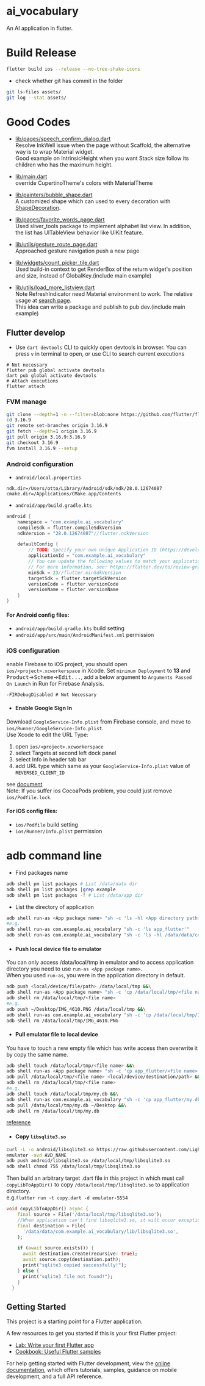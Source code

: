 # ai_vocabulary

An AI application in flutter.

# Build Release
```sh
flutter build ios --release --no-tree-shake-icons
```
* check whether git has commit in the folder
```sh
git ls-files assets/
git log --stat assets/
```

# Good Codes
* [lib/pages/speech_confirm_dialog.dart](lib/pages/speech_confirm_dialog.dart)\
Resolve InkWell issue when the page without Scaffold, the alternative way is to wrap Material widget.\
Good example on IntrinsicHeight when you want Stack size follow its children who has the maximum height.

* [lib/main.dart](lib/main.dart)\
override CupertinoTheme's colors with MaterialTheme

* [lib/painters/bubble_shape.dart](lib/painters/bubble_shape.dart)\
A customized shape which can used to every decoration with [ShapeDecoration](lib/widgets/chat_bubble.dart?plain=1#L48-L52).

* [lib/pages/favorite_words_page.dart](lib/pages/favorite_words_page.dart)\
Used sliver_tools package to implement alphabet list view. In addition, the list has UITableView behavior like UIKit feature.

* [lib/utils/gesture_route_page.dart](lib/utils/gesture_route_page.dart)\
Approached gesture navigation push a new page

* [lib/widgets/count_picker_tile.dart](lib/widgets/count_picker_tile.dart)\
Used build-in context to get RenderBox of the return widget's position and size, instead of GlobalKey.(include main example)

* [lib/utils/load_more_listview.dart](lib/utils/load_more_listview.dart)\
Note RefreshIndicator need Material environment to work. The relative usage at [search page](lib/pages/search_page.dart).\
This idea can write a package and publish to pub dev.(include main example)


## Flutter develop

* Use `dart devtools` CLI to quickly open devtools in browser.
You can press `v` in terminal to open, or use CLI to search current executions
```shell
# Not necessary
flutter pub global activate devtools
dart pub global activate devtools
# Attach executions
flutter attach
```

### FVM manage
```sh
git clone --depth=1 -n --filter=blob:none https://github.com/flutter/flutter.git 3.16.9
cd 3.16.9
git remote set-branches origin 3.16.9
git fetch --depth=1 origin 3.16.9
git pull origin 3.16.9:3.16.9
git checkout 3.16.9
fvm install 3.16.9 --setup
```


### Android configuration
* `android/local.properties`
```properties
ndk.dir=/Users/otto/Library/Android/sdk/ndk/28.0.12674087
cmake.dir=/Applications/CMake.app/Contents
```
* `android/app/build.gradle.kts`
```kts
android {
    namespace = "com.example.ai_vocabulary"
    compileSdk = flutter.compileSdkVersion
    ndkVersion = "28.0.12674087"//flutter.ndkVersion

    defaultConfig {
        // TODO: Specify your own unique Application ID (https://developer.android.com/studio/build/application-id.html).
        applicationId = "com.example.ai_vocabulary"
        // You can update the following values to match your application needs.
        // For more information, see: https://flutter.dev/to/review-gradle-config.
        minSdk = 23//flutter.minSdkVersion
        targetSdk = flutter.targetSdkVersion
        versionCode = flutter.versionCode
        versionName = flutter.versionName
    }
}
```
#### For Android config files:
* `android/app/build.gradle.kts` build setting
* `android/app/src/main/AndroidManifest.xml` permission

### iOS configuration
enable Firebase to iOS project, you should open `ios/<project>.xcworkerspace` in Xcode. Set `minimum Deployment` to **13** and <kbd>Product</kbd>&rarr;<kbd>Scheme</kbd>&rarr;<kbd>Edit...</kbd>, add a below argument to `Arguments Passed On Launch` in Run for Firebase Analysis.
```shell
-FIRDebugDisabled # Not Necessary
```
* #### Enable Google Sign In
Download `GoogleService-Info.plist` from Firebase console, and move to `ios/Runner/GoogleService-Info.plist`.\
Use Xcode to edit the URL Type:
1. open `ios/<project>.xcworkerspace`
1. select Targets at second left dock panel
2. select Info in header tab bar
3. add URL type which same as your `GoogleService-Info.plist` value of `REVERSED_CLIENT_ID`

see [document](https://firebase.google.com/docs/auth/ios/google-signin?hl=en&authuser=0)\
Note: If you suffer ios CocoaPods problem, you could just remove `ios/Podfile.lock`.

#### For iOS config files:
* `ios/Podfile` build setting
* `ios/Runner/Info.plist` permission



# adb command line
* Find packages name
```sh
adb shell pm list packages # List /data/data dir
adb shell pm list packages |grep example
adb shell pm list packages -f # List /data/app dir
```
* List the directory of application
```sh
adb shell run-as <App package name> "sh -c 'ls -hl <App directory path>'"
#e.g.
adb shell run-as com.example.ai_vocabulary "sh -c 'ls app_flutter'"
adb shell run-as com.example.ai_vocabulary "sh -c 'ls -hl /data/data/com.example.ai_vocabulary/app_flutter/'"
```

* #### Push local device file to emulator
You can only access /data/local/tmp in emulator and to access application directory you need to use `run-as <App package name>`.\
When you used `run-as`, you were in the application directory in default.
```sh
adb push <local/device/file/path> /data/local/tmp &&\
adb shell run-as <App package name> "sh -c 'cp /data/local/tmp/<file name> <destination path>'" &&\
adb shell rm /data/local/tmp/<file name>
#e.g.
adb push ~/Desktop/IMG_4610.PNG /data/local/tmp &&\
adb shell run-as com.example.ai_vocabulary "sh -c 'cp /data/local/tmp/IMG_4610.PNG /data/data/com.example.ai_vocabulary/app_flutter'" &&\
adb shell rm /data/local/tmp/IMG_4610.PNG
```
* #### Pull emulator file to local device
You have to touch a new empty file which has write access then overwrite it by copy the same name.
```sh
adb shell touch /data/local/tmp/<file name> &&\
adb shell run-as <App package name> "sh -c 'cp app_flutter/<file name> /data/local/tmp/<file name>'" &&\
adb pull /data/local/tmp/<file name> <local/device/destination/path> &&\
adb shell rm /data/local/tmp/<file name>
#e.g.
adb shell touch /data/local/tmp/my.db &&\
adb shell run-as com.example.ai_vocabulary "sh -c 'cp app_flutter/my.db /data/local/tmp/my.db'" &&\
adb pull /data/local/tmp/my.db ~/Desktop &&\
adb shell rm /data/local/tmp/my.db
```


[reference](https://medium.com/@liwp.stephen/how-does-android-studio-device-file-explorer-works-62685330e8c8)

* #### Copy `libsqlite3.so`
```sh
curl -L -o android/libsqlite3.so https://raw.githubusercontent.com/LightBuzz/Azure-Unity/master/Assets/LightBuzz_Azure/Plugins/SQLite/Android/libs/arm64-v8a/libsqlite3.so
emulator -avd AVD_NAME
adb push android/libsqlite3.so /data/local/tmp/libsqlite3.so
adb shell chmod 755 /data/local/tmp/libsqlite3.so
```
Then build an arbitrary target .dart file in this project in which must call `copyLibToAppDir()` to copy `/data/local/tmp/libsqlite3.so` to application directory.\
e.g.`flutter run -t copy.dart -d emulator-5554`
```dart
void copyLibToAppDir() async {
    final source = File('/data/local/tmp/libsqlite3.so');
    //When application can't find libsqlite3.so, it will occur exception of this path 
    final destination = File(
      '/data/data/com.example.ai_vocabulary/lib/libsqlite3.so',
    );

    if (await source.exists()) {
      await destination.create(recursive: true);
      await source.copy(destination.path);
      print("sqlite3 copied successfully!");
    } else {
      print("sqlite3 file not found!");
    }
  }
```

## Getting Started

This project is a starting point for a Flutter application.

A few resources to get you started if this is your first Flutter project:

- [Lab: Write your first Flutter app](https://docs.flutter.dev/get-started/codelab)
- [Cookbook: Useful Flutter samples](https://docs.flutter.dev/cookbook)

For help getting started with Flutter development, view the
[online documentation](https://docs.flutter.dev/), which offers tutorials,
samples, guidance on mobile development, and a full API reference.